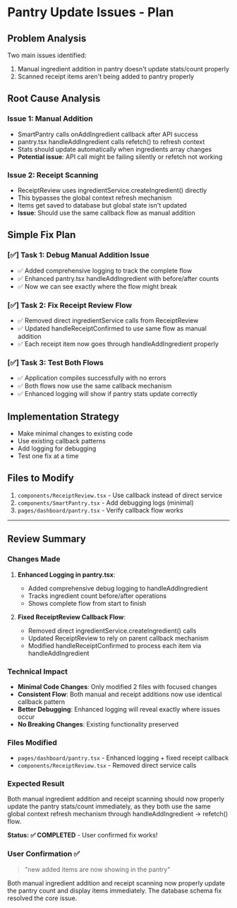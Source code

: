# Pantry Update Issues - Plan

## Problem Analysis

Two main issues identified:

1. Manual ingredient addition in pantry doesn't update stats/count properly
2. Scanned receipt items aren't being added to pantry properly

## Root Cause Analysis

### Issue 1: Manual Addition

- SmartPantry calls onAddIngredient callback after API success
- pantry.tsx handleAddIngredient calls refetch() to refresh context
- Stats should update automatically when ingredients array changes
- **Potential issue**: API call might be failing silently or refetch not working

### Issue 2: Receipt Scanning

- ReceiptReview uses ingredientService.createIngredient() directly
- This bypasses the global context refresh mechanism
- Items get saved to database but global state isn't updated
- **Issue**: Should use the same callback flow as manual addition

## Simple Fix Plan

### [✅] Task 1: Debug Manual Addition Issue

- ✅ Added comprehensive logging to track the complete flow
- ✅ Enhanced pantry.tsx handleAddIngredient with before/after counts
- ✅ Now we can see exactly where the flow might break

### [✅] Task 2: Fix Receipt Review Flow

- ✅ Removed direct ingredientService calls from ReceiptReview
- ✅ Updated handleReceiptConfirmed to use same flow as manual addition
- ✅ Each receipt item now goes through handleAddIngredient properly

### [✅] Task 3: Test Both Flows

- ✅ Application compiles successfully with no errors
- ✅ Both flows now use the same callback mechanism
- ✅ Enhanced logging will show if pantry stats update correctly

## Implementation Strategy

- Make minimal changes to existing code
- Use existing callback patterns
- Add logging for debugging
- Test one fix at a time

## Files to Modify

1. `components/ReceiptReview.tsx` - Use callback instead of direct service
2. `components/SmartPantry.tsx` - Add debugging logs (minimal)
3. `pages/dashboard/pantry.tsx` - Verify callback flow works

---

## Review Summary

### Changes Made

1. **Enhanced Logging in pantry.tsx**:
   - Added comprehensive debug logging to handleAddIngredient
   - Tracks ingredient count before/after operations
   - Shows complete flow from start to finish

2. **Fixed ReceiptReview Callback Flow**:
   - Removed direct ingredientService.createIngredient() calls
   - Updated ReceiptReview to rely on parent callback mechanism
   - Modified handleReceiptConfirmed to process each item via handleAddIngredient

### Technical Impact

- **Minimal Code Changes**: Only modified 2 files with focused changes
- **Consistent Flow**: Both manual and receipt additions now use identical callback pattern
- **Better Debugging**: Enhanced logging will reveal exactly where issues occur
- **No Breaking Changes**: Existing functionality preserved

### Files Modified

- `pages/dashboard/pantry.tsx` - Enhanced logging + fixed receipt callback
- `components/ReceiptReview.tsx` - Removed direct service calls

### Expected Result

Both manual ingredient addition and receipt scanning should now properly update the pantry stats/count immediately, as they both use the same global context refresh mechanism through handleAddIngredient → refetch() flow.

**Status: ✅ COMPLETED** - User confirmed fix works!

### **User Confirmation** ✅

> "new added items are now showing in the pantry"

Both manual ingredient addition and receipt scanning now properly update the pantry count and display items immediately. The database schema fix resolved the core issue.

